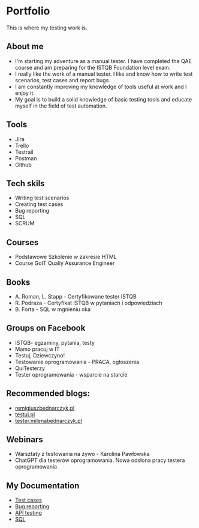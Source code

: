 # Portfolio
This is where my testing work is. 

## About me

* I'm starting my adventure as a manual tester. I have completed the QAE course and am preparing for the ISTQB Foundation level exam.
* I really like the work of a manual tester. I like and know how to write test scenarios, test cases and report bugs.
* I am constantly improving my knowledge of tools useful at work and I enjoy it.
* My goal is to build a solid knowledge of basic testing tools and educate myself in the field of test automation.

## Tools

* Jira
* Trello
* Testrail
* Postman
* Github

## Tech skils

* Writing test scenarios
* Creating test cases
* Bug reporting
* SQL
* SCRUM

## Courses

* Podstawowe Szkolenie w zakresie HTML
* Course GoIT Qualiy Assurance Engineer

## Books

* A. Roman, L. Stapp - Certyfikowane tester ISTQB
* R. Podraza - Certyfikat ISTQB w pytaniach i odpowiedziach
* B. Forta - SQL w mgnieniu oka

## Groups on Facebook

* ISTQB- egzaminy, pytania, testy
* Mamo pracuj w IT
* Testuj, Dziewczyno!
* Testowanie oprogramowania - PRACA, ogłoszenia
* QuiTesterzy
* Tester oprogramowania - wsparcie na starcie

## Recommended blogs:

* [remigiuszbednarczyk.pl](https://remigiuszbednarczyk.pl/portfolio-testera)
* [testuj.pl](https://https://testuj.pl)
* [tester.milenabednarczyk.pl](https://https://tester.milenabednarczyk.pl)

## Webinars

* Warsztaty z testowania na żywo - Karolina Pawłowska
* ChatGPT dla testerów oprogramowania. Nowa odsłona pracy testera oprogramowania

## My Documentation

* [Test cases](https://docs.google.com/document/d/1wk8D4Iq3yjVkIxewlgMaLVa3jkg_r6ov4Ui_5guLgWY/edit?usp=sharing)
* [Bug reporting](https://docs.google.com/document/d/1tg1r35cNuds5_C7ZSrcdWAtiACirAyHmSpZ7xI1MnMA/edit?usp=sharing)
* [API testing](https://docs.google.com/document/d/1b21rR4a6im9JgqO-DFsaVxEV0B9EA-o91UkviVHL-Qc/edit?usp=sharing)
* [SQL](https://docs.google.com/document/d/1TEvHVjJC_2dYmrIELM2XjWxYinWLm622xPjYYLZT_Fk/edit?usp=sharing)


